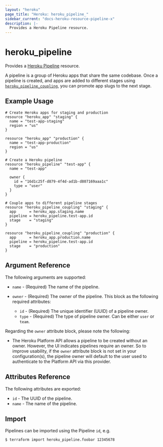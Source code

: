 ```yaml
---
layout: "heroku"
page_title: "Heroku: heroku_pipeline_"
sidebar_current: "docs-heroku-resource-pipeline-x"
description: |-
  Provides a Heroku Pipeline resource.
---
```


# heroku\_pipeline


Provides a [Heroku Pipeline](https://devcenter.heroku.com/articles/pipelines)
resource.

A pipeline is a group of Heroku apps that share the same codebase. Once a
pipeline is created, and apps are added to different stages using
[`heroku_pipeline_coupling`](./pipeline_coupling.html), you can promote app
slugs to the next stage.

## Example Usage

```hcl-terraform
# Create Heroku apps for staging and production
resource "heroku_app" "staging" {
  name = "test-app-staging"
  region = "us"
}

resource "heroku_app" "production" {
  name = "test-app-production"
  region = "us"
}

# Create a Heroku pipeline
resource "heroku_pipeline" "test-app" {
  name = "test-app"

  owner {
	id = "16d1c25f-d879-4f4d-ad1b-d807169aaa1c"
	type = "user"
  }
}

# Couple apps to different pipeline stages
resource "heroku_pipeline_coupling" "staging" {
  app      = heroku_app.staging.name
  pipeline = heroku_pipeline.test-app.id
  stage    = "staging"
}

resource "heroku_pipeline_coupling" "production" {
  app      = heroku_app.production.name
  pipeline = heroku_pipeline.test-app.id
  stage    = "production"
}
```

## Argument Reference

The following arguments are supported:

* `name` - (Required) The name of the pipeline.

* `owner` - (Required) The owner of the pipeline. This block as the following required attributes:
    * `id` - (Required) The unique identifier (UUID) of a pipeline owner.
    * `type` - (Required) The type of pipeline owner. Can be either `user` or `team`.


Regarding the `owner` attribute block, please note the following:
* The Heroku Platform API allows a pipeline to be created without an owner. However, the UI indicates pipelines require an owner.
So to improve usability, if the `owner` attribute block is not set in your configuration(s), the pipeline owner
will default to the user used to authenticate to the Platform API via this provider.

## Attributes Reference

The following attributes are exported:

* `id` - The UUID of the pipeline.
* `name` - The name of the pipeline.

## Import

Pipelines can be imported using the Pipeline `id`, e.g.

```
$ terraform import heroku_pipeline.foobar 12345678
```
